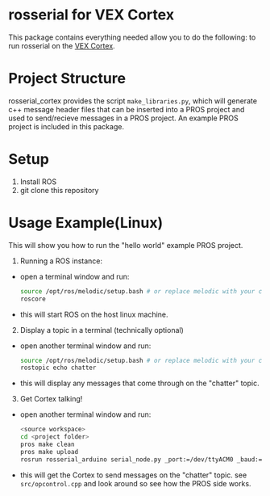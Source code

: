 # rosserial for VEX Cortex

This package contains everything needed allow you to do the following: to run rosserial on the [VEX Cortex](https://www.vexrobotics.com/276-2194.html).

# Project Structure
rosserial_cortex provides the script `make_libraries.py`, which will generate c++ message header files that 
can be inserted into a PROS project and used to send/recieve messages in a PROS project. An example PROS project is included in this package.

# Setup
1. Install ROS
2. git clone this repository

# Usage Example(Linux)
This will show you how to run the "hello world" example PROS project.

1. Running a ROS instance:
  - open a terminal window and run:
    ```bash
    source /opt/ros/melodic/setup.bash # or replace melodic with your corresponding ROS version name
    roscore 
    ```
  - this will start ROS on the host linux machine.

2. Display a topic in a terminal (technically optional)
  - open another terminal window and run:
    ```bash
    source /opt/ros/melodic/setup.bash # or replace melodic with your corresponding ROS version name
    rostopic echo chatter
    ```
  - this will display any messages that come through on the "chatter" topic.

3. Get Cortex talking!
  - open another terminal window and run:
    ```bash
    <source workspace>
    cd <project folder>
    pros make clean
    pros make upload
    rosrun rosserial_arduino serial_node.py _port:=/dev/ttyACM0 _baud:=/115200
    ```
  - this will get the Cortex to send messages on the "chatter" topic. see `src/opcontrol.cpp` and look around so see how the PROS side works.

